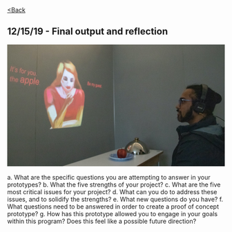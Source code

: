 [<Back](README.md)

## 12/15/19 - Final output and reflection
![img](img/cover.jpg)

a. What are the specific questions you are attempting to answer in your prototypes?
b. What the five strengths of your project?
c. What are the five most critical issues for your project?
d. What can you do to address these issues, and to solidify the strengths?
e. What new questions do you have?
f. What questions need to be answered in order to create a proof of concept prototype?
g. How has this prototype allowed you to engage in your goals within this program? Does this feel like a possible future direction?
